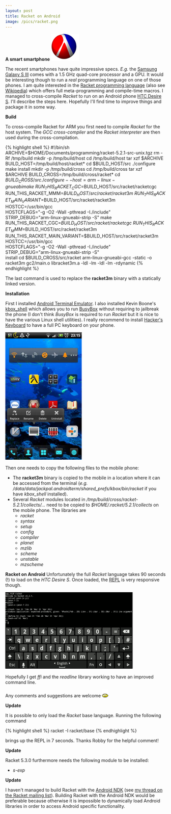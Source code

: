 ```yaml
---
layout: post
title: Racket on Android
image: /pics/racket.png
---
```


**A smart smartphone**
<span class="right"><a href="http://racket-lang.org/"><img src="/pics/racket.png" width="88" alt=""/></a></span>

The recent smartphones have quite impressive specs. *E.g.* the [Samsung Galaxy S III][1] comes with a 1.5 GHz quad-core processor and a GPU. It would be interesting though to run a *real* programming language on one of those phones. I am quite interested in the [Racket programming language][3] (also see [Wikipedia][4]) which offers full meta-programming and compile-time macros. I managed to cross-compile *Racket* to run on an Android phone [HTC Desire S][8]. I'll describe the steps here. Hopefully I'll find time to improve things and package it in some way.

**Build**

To cross-compile Racket for ARM you first need to compile *Racket* for the host system. The *GCC cross-compiler* and the *Racket interpreter* are then used during the cross-compilation.

{% highlight shell %}
#!/bin/sh
ARCHIVE=$HOME/Documents/programming/racket-5.2.1-src-unix.tgz
rm -Rf /tmp/build
mkdir -p /tmp/build/host
cd /tmp/build/host
tar xzf $ARCHIVE
BUILD_HOST=/tmp/build/host/racket*
cd $BUILD_HOST/src
./configure
make install
mkdir -p /tmp/build/cross
cd /tmp/build/cross
tar xzf $ARCHIVE
BUILD_CROSS=/tmp/build/cross/racket*
cd $BUILD_CROSS/src
./configure --host=arm-linux-gnueabi
make \
  RUN_THIS_RACKET_CGC=$BUILD_HOST/src/racket/racketcgc \
  RUN_THIS_RACKET_MMM=$BUILD_HOST/src/racket/racket3m \
  RUN_THIS_RACKET_MAIN_VARIANT=$BUILD_HOST/src/racket/racket3m \
  HOSTCC=/usr/bin/gcc \
  HOSTCFLAGS="-g -O2 -Wall -pthread -I./include" \
  STRIP_DEBUG="arm-linux-gnueabi-strip -S" 
make \
  RUN_THIS_RACKET_CGC=$BUILD_HOST/src/racket/racketcgc \
  RUN_THIS_RACKET_MMM=$BUILD_HOST/src/racket/racket3m \
  RUN_THIS_RACKET_MAIN_VARIANT=$BUILD_HOST/src/racket/racket3m \
  HOSTCC=/usr/bin/gcc \
  HOSTCFLAGS="-g -O2 -Wall -pthread -I./include" \
  STRIP_DEBUG="arm-linux-gnueabi-strip -S" \
  install
cd $BUILD_CROSS/src/racket
arm-linux-gnueabi-gcc -static -o racket3m  gc2/main.o libracket3m.a  -ldl -lm  -ldl -lm -rdynamic
{% endhighlight %}

The last command is used to replace the **racket3m** binary with a statically linked version.

**Installation**

First I installed [Android Terminal Emulator][5]. I also installed Kevin Boone's [kbox_shell][6] which allows you to run [BusyBox][7] without requiring to jailbreak the phone (I don't think *BusyBox* is required to run *Racket* but it is nice to have the various Linux shell utilities). I really recommend to install [Hacker's Keyboard][9] to have a full PC keyboard on your phone.

<span class="center"><a href="/pics/androidterm.jpg"><img src="/pics/androidterm.jpg" width="240" alt="Android Terminal Emulator"/></a></span>

Then one needs to copy the following files to the mobile phone:

* The **racket3m** binary is copied to the mobile in a location where it can be accessed from the terminal (*e.g.* */data/data/jackpal.androidterm/shared_prefs/kbox/bin/racket* if you have *kbox_shell* installed).
* Several *Racket* modules located in */tmp/build/cross/racket-5.2.1/collects/...* need to be copied to *$HOME/.racket/5.2.1/collects* on the mobile phone. The libraries are
  * *racket*
  * *syntax*
  * *setup*
  * *config*
  * *compiler*
  * *planet*
  * *mzlib*
  * *scheme*
  * *unstable*
  * *mzscheme*

**Racket on Android**
Unfortunately the full *Racket* language takes 90 seconds (!) to load on the *HTC Desire S*. Once loaded, the [REPL][10] is very responsive though.

<span class="center"><a href="/pics/androidracket.png"><img src="/pics/androidracket.png" width="400" alt="Racket interpreter running on Android"/></a></span>

Hopefully I get *ffi* and the *readline* library working to have an improved command line.

Any comments and suggestions are welcome <img src="/pics/bounce.gif" width="19" alt=""/>

**Update**

It is possible to only load the *Racket* base language. Running the following command

{% highlight shell %}
racket -I racket/base
{% endhighlight %}

brings up the REPL in 7 seconds. Thanks Robby for the helpful comment!

**Update**

Racket 5.3.0 furthermore needs the following module to be installed:

  * *s-exp* 

**Update**

I haven't managed to build Racket with the [Android NDK][11] (see [my thread on the Racket mailing list][12]). Building Racket with the Android NDK would be preferable because otherwise it is impossible to dynamically load Android libraries in order to access Android specific functionality.

[1]: http://www.amazon.co.uk/gp/product/B0080DJ6C2/ref=as_li_ss_tl?ie=UTF8&tag=wedesoft-21&linkCode=as2&camp=1634&creative=19450&creativeASIN=B0080DJ6C2
[2]: http://www.icg.tugraz.at/project/studierstube
[3]: http://racket-lang.org/
[4]: http://en.wikipedia.org/wiki/Racket_%28programming_language%29
[5]: https://play.google.com/store/apps/details?id=jackpal.androidterm
[6]: http://kevinboone.net/android_nonroot.html
[7]: http://www.busybox.net/
[8]: http://www.amazon.co.uk/gp/product/B004NNU9YM/ref=as_li_ss_tl?ie=UTF8&camp=1634&creative=19450&creativeASIN=B004NNU9YM&linkCode=as2&tag=wedesoft-21
[9]: https://play.google.com/store/apps/details?id=org.pocketworkstation.pckeyboard
[10]: http://en.wikipedia.org/wiki/Read-eval-print_loop
[11]: http://developer.android.com/tools/sdk/ndk/index.html
[12]: http://lists.racket-lang.org/dev/archive/2012-August/010311.html
